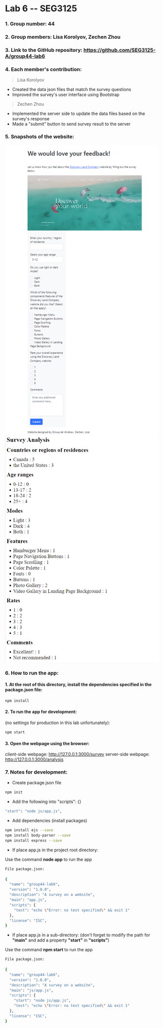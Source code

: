 # Lab 6 -- SEG3125

### 1. Group number: 44
### 2. Group members: Lisa Korolyov, Zechen Zhou
### 3. Link to the GitHub repository: https://github.com/SEG3125-A/group44-lab6
### 4. Each member's contribution:

>Lisa Korolyov
* Created the data json files that match the survey questions
* Improved the survey's user interface using Bootstrap

>Zechen Zhou
* Implemented the server side to update the data files based on the survey's response
* Made a "submit" button to send survey result to the server

### 5. Snapshots of the website: 
  ![](/Docs/Images/snapshot1.png)
  ![](/Docs/Images/snapshot2.png)

### 6. How to run the app:

#### 1. At the root of this directory, install the dependencies specified in the package.json file:

```bash
npm install
```

#### 2. To run the app for development:
(no settings for production in this lab unfortunately):

```bash
npm start
```

#### 3. Open the webpage using the browser:
client-side webpage: http://127.0.0.1:3000/survey
server-side webpage: http://127.0.0.1:3000/analysis

### 7. Notes for development:

* Create package.json file

```bash
npm init
```

* Add the following into "scripts": {}

```bash
"start": "node js/app.js",
```

* Add dependencies (install packages)
```bash
npm install ejs --save
npm install body-parser --save
npm install express --save 
```

* If place app.js in the project root directory:

Use the command **node app** to run the app

```bash
File package.json:

{
  "name": "group44-lab6",
  "version": "1.0.0",
  "description": "A survey on a website",
  "main": "app.js",
  "scripts": {
    "test": "echo \"Error: no test specified\" && exit 1"
  },
  "license": "ISC",
}
```

* If place app.js in a sub-directory: (don't forget to modify the path for **"main"** and add a property **"start"** in **"scripts"**)

Use the command **npm start** to run the app

```bash
File package.json:

{
  "name": "group44-lab6",
  "version": "1.0.0",
  "description": "A survey on a website",
  "main": "js/app.js",
  "scripts": {
    "start": "node js/app.js",
    "test": "echo \"Error: no test specified\" && exit 1"
  },
  "license": "ISC",
}
```
